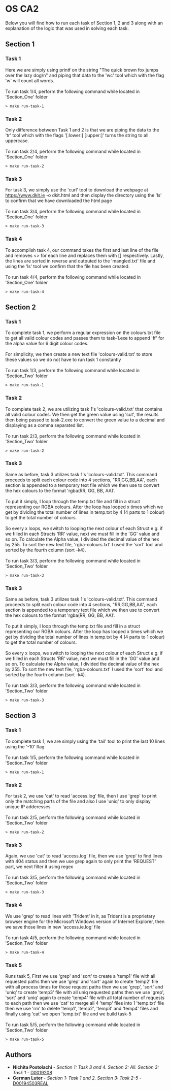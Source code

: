 # OS CA2

Below you will find how to run each task of Section 1, 2 and 3 along with an explanation of the logic that was used in solving each task.

## Section 1

### Task 1

Here we are simply using printf on the string "The quick brown fox jumps over the lazy dog\n" and piping that data to the 'wc' tool which with the flag 'w' will count all words.
<br /><br />
To run task 1/4, perform the following command while located in 'Section_One' folder
```
> make run-task-1
```

### Task 2

Only difference between Task 1 and 2 is that we are piping the data to the 'tr' tool which with the flags '[:lower:] [:upper:]' turns the string to all uppercase.
<br /><br />
To run task 2/4, perform the following command while located in 'Section_One' folder
```
> make run-task-2
```

### Task 3

For task 3, we simply use the 'curl' tool to download the webpage at https://www.dkit.ie -o dkit.html and then display the directory using the 'ls' to confirm that we have downloaded the html page
<br /><br />
To run task 3/4, perform the following command while located in 'Section_One' folder
```
> make run-task-3
```

### Task 4

To accomplish task 4, our command takes the first and last line of the file and removes <> for each line and replaces them with [] respectively. Lastly, the lines are sorted in reverse and outputed to the 'mangled.txt' file and using the 'ls' tool we confirm that the file has been created.
<br /><br />
To run task 4/4, perform the following command while located in 'Section_One' folder
```
> make run-task-4
```

## Section 2

### Task 1

To complete task 1, we perform a regular expression on the colours.txt file to get all valid colour codes and passes them to task-1.exe to append 'ff' for the alpha value for 6 digit colour codes. 
<br /><br />
For simplicity, we then create a new text file 'colours-valid.txt' to store these values so we do not have to run task 1 constantly
<br /><br />
To run task 1/3, perform the following command while located in 'Section_Two' folder
```
> make run-task-1
```

### Task 2

To complete task 2, we are utilizing task 1's 'colours-valid.txt' that contains all valid colour codes. We then get the green value using 'cut', the results then being passed to task-2.exe to convert the green value to a decimal and displaying as a comma separated list.
<br /><br />
To run task 2/3, perform the following command while located in 'Section_Two' folder
```
> make run-task-2
```

### Task 3

Same as before, task 3 utilizes task 1's 'colours-valid.txt'. This command proceeds to split each colour code into 4 sections, "RR,GG,BB,AA", each section is appended to a temporary text file which we then use to convert the hex colours to the format 'rgba(RR, GG, BB, AA)'. 
<br /><br />
To put it simply, I loop through the temp.txt file and fill in a struct representing our RGBA colours. After the loop has looped x times which we get by dividing the total number of lines in temp.txt by 4 (4 parts to 1 colour) to get the total number of colours. 
<br /><br />
So every x loops, we switch to looping the next colour of each Struct e.g. if we filled in each Structs 'RR' value, next we must fill in the 'GG' value and so on. To calculate the Alpha value, I divided the decimal value of the hex by 255. To sort the new text file, 'rgba-colours.txt' I used the 'sort' tool and sorted by the fourth column (sort -k4).
<br /><br />
To run task 3/3, perform the following command while located in 'Section_Two' folder
```
> make run-task-3
```

### Task 3

Same as before, task 3 utilizes task 1's 'colours-valid.txt'. This command proceeds to split each colour code into 4 sections, "RR,GG,BB,AA", each section is appended to a temporary text file which we then use to convert the hex colours to the format 'rgba(RR, GG, BB, AA)'. 
<br /><br />
To put it simply, I loop through the temp.txt file and fill in a struct representing our RGBA colours. After the loop has looped x times which we get by dividing the total number of lines in temp.txt by 4 (4 parts to 1 colour) to get the total number of colours. 
<br /><br />
So every x loops, we switch to looping the next colour of each Struct e.g. if we filled in each Structs 'RR' value, next we must fill in the 'GG' value and so on. To calculate the Alpha value, I divided the decimal value of the hex by 255. To sort the new text file, 'rgba-colours.txt' I used the 'sort' tool and sorted by the fourth column (sort -k4).
<br /><br />
To run task 3/3, perform the following command while located in 'Section_Two' folder
```
> make run-task-3
```

## Section 3

### Task 1

To complete task 1, we are simply using the 'tail' tool to print the last 10 lines using the '-10' flag
<br /><br />
To run task 1/5, perform the following command while located in 'Section_Two' folder
```
> make run-task-1
```

### Task 2

For task 2, we use 'cat' to read 'access.log' file, then I use 'grep' to print only the matching parts of the file and also I use 'uniq' to only display unique IP adderesses
<br /><br />
To run task 2/5, perform the following command while located in 'Section_Two' folder
```
> make run-task-2
```

### Task 3

Again, we use 'cat' to read 'access.log' file, then we use 'grep' to find lines with 404 status and then we use grep again to only print the 'REQUEST' part, we next filter it using regex
<br /><br />
To run task 3/5, perform the following command while located in 'Section_Two' folder
```
> make run-task-3
```

### Task 4

We use 'grep' to read lines with 'Trident' in it, as Trident is a proprietary browser engine for the Microsoft Windows version of Internet Explorer, then we save those lines in new 'access.ie.log' file
<br /><br />
To run task 4/5, perform the following command while located in 'Section_Two' folder
```
> make run-task-4
```

### Task 5

Runs task 5, First we use 'grep' and 'sort' to create a 'temp1' file with all requested paths then we use 'grep' and 'sort' again to create 'temp2' file with all process times for those request paths then we use 'grep', 'sort' and 'uniq' to create 'temp3' file with all uniq requested paths then we use 'grep', 'sort' and 'uniq' again to create 'temp4' file with all total number of requests to each path then we use 'cat' to merge all 4 'temp' files into 1 'temp.txt' file then we use 'rm' to delete 'temp1', 'temp2', 'temp3' and 'temp4' files and finally using 'cat' we open 'temp.txt' file and we build task-5
<br /><br />
To run task 5/5, perform the following command while located in 'Section_Two' folder
```
> make run-task-5
```

## Authors

* **Nichita Postolachi** - *Section 1: Task 3 and 4. Section 2: All. Section 3: Task 1* - [D0019208](https://github.com/D0019208)
* **German Luter** - *Section 1: Task 1 and 2. Section 3: Task 2-5* - [D00194503REAL](https://github.com/D00194503REAL) 

